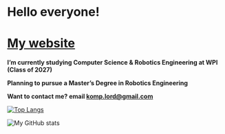 # Hello everyone!

# [My website](https://mshestopalov.pythonanywhere.com)

**I’m currently studying Computer Science & Robotics Engineering at WPI (Class of 2027)**

**Planning to pursue a Master’s Degree in Robotics Engineering**

**Want to contact me? email komp.lord@gmail.com**

[![Top Langs](https://vercel-g-chists-projects.vercel.app/api/top-langs/?username=G-Chist&exclude_repo=vercel&theme=dark&langs_count=30&layout=donut&hide_forks=false)](https://github.com/G-Chist/github-readme-stats)

![My GitHub stats](https://vercel-g-chists-projects.vercel.app/api?username=G-Chist&rank_icon=github)
